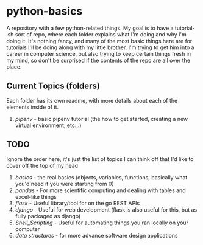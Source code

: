 # python-basics
A repository with a few python-related things. 
My goal is to have a tutorial-ish sort of repo, where each folder explains what I'm doing and why I'm doing it.
It's nothing fancy, and many of the most basic things here are for tutorials I'll be doing along with my little brother. 
I'm trying to get him into a career in computer science, but also trying to keep certain things fresh in my mind, so don't be surprised if the contents of the repo are all over the place. 

## Current Topics (folders)
Each folder has its own readme, with more details about each of the elements inside of it.

1. *pipenv* - basic pipenv tutorial (the how to get started, creating a new virtual environment, etc...)

## TODO
Ignore the order here, it's just the list of topics I can think off that I'd like to cover off the top of my head
1. *basics* - the real basics (objects, variables, functions, basically what you'd need if you were starting from 0)
2. *pandas* - For more scientific computing and dealing with tables and excel-like things
3. *flask* - Useful library/tool for on the go REST APIs
4. *django* - Useful for web development (flask is also useful for this, but as fully packaged as django)
5. *Shell_Scripting* - Useful for automating things you ran locally on your computer
6. *data structures* - for more advance software design applications
